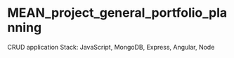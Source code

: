 # MEAN_project_general_portfolio_planning
CRUD application
Stack: JavaScript, MongoDB, Express, Angular, Node
